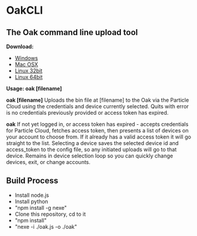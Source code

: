 # OakCLI
## The Oak command line upload tool

**Download:** 
- [Windows](https://github.com/digistump/OakCLI/releases/download/0.9.3/oakcli-0.9.3-win32.zip)
- [Mac OSX](https://github.com/digistump/OakCLI/releases/download/0.9.3/oakcli-0.9.3-osx.tar.gz)
- [Linux 32bit](https://github.com/digistump/OakCLI/releases/download/0.9.3/oakcli-0.9.3-linux32.tar.gz)
- [Linux 64bit](https://github.com/digistump/OakCLI/releases/download/0.9.3/oakcli-0.9.3-linux64.tar.gz)

**Usage: oak [filename]**

**oak [filename]** Uploads the bin file at [filename] to the Oak via the Particle Cloud using the credentials and device currently selected. Quits with error is no credentials previously provided or access token has expired.

**oak** If not yet logged in, or access token has expired - accepts credentials for Particle Cloud, fetches access token, then presents a list of devices on your account to choose from. If it already has a valid access token it will go straight to the list. Selecting a device saves the selected device id and access_token to the config file, so any initiated uploads will go to that device. Remains in device selection loop so you can quickly change devices, exit, or change accounts.

## Build Process
 - Install node.js
 - Install python
 - "npm install -g nexe"
 - Clone this repository, cd to it
 - "npm install"
 - "nexe -i ./oak.js -o ./oak"


